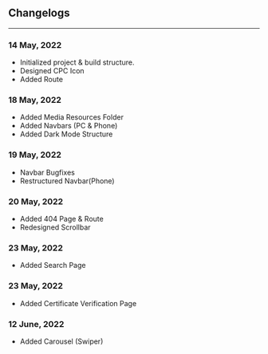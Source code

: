 ## Changelogs

---

### **14 May, 2022**

- Initialized project & build structure.
- Designed CPC Icon
- Added Route

### **18 May, 2022**

- Added Media Resources Folder
- Added Navbars (PC & Phone)
- Added Dark Mode Structure

### **19 May, 2022**

- Navbar Bugfixes
- Restructured Navbar(Phone)

### **20 May, 2022**

- Added 404 Page & Route
- Redesigned Scrollbar

### **23 May, 2022**

- Added Search Page

### **23 May, 2022**

- Added Certificate Verification Page

### **12 June, 2022**

- Added Carousel (Swiper)
